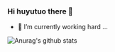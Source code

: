 ### Hi huyutuo there 👋
- 🔭 I’m currently working hard ...

![Anurag's github stats](https://github-readme-stats.vercel.app/api?username=huyutuo&theme=solarized-light)

<!--
**huyutuo/huyutuo** is a ✨ _special_ ✨ repository because its `README.md` (this file) appears on your GitHub profile.

Here are some ideas to get you started:

- 🔭 I’m currently working on ...
- 🌱 I’m currently learning ...
- 👯 I’m looking to collaborate on ...
- 🤔 I’m looking for help with ...
- 💬 Ask me about ...
- 📫 How to reach me: ...
- 😄 Pronouns: ...
- ⚡ Fun fact: ...
-->
